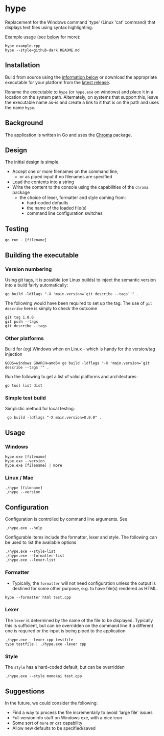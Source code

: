 # hype
Replacement for the Windows command 'type' (Linux 'cat' command) that displays text files using syntax highlighting.

Example usage (see [below](#usage) for more):
```shell
hype example.cpp
hype --style=github-dark README.md
```

## Installation
Build from source using the [information below](#building-the-executable) or download the appropriate executable for your platform from the [latest release](https://github.com/Motivesoft/hype/releases/latest).

Rename the executable to `hype` (or `hype.exe` on windows) and place it in a location on the system path. Alternately, on systems that support this, leave the executable name as-is and create a link to it that is on the path and uses the name `hype`.

## Background
The application is written in Go and uses the [Chroma](github.com/alecthomas/chroma/v2) package.

## Design
The initial design is simple.
* Accept one or more filenames on the command line, 
  * or as piped input if no filenames are specified
* Load the contents into a string
* Write the content to the console using the capabilities of the `chroma` package
  * the choice of lexer, formatter and style coming from:
    * hard-coded defaults 
    * the name of the loaded file(s)
    * command line configuration switches

## Testing
```shell
go run . [filename]
```

## Building the executable
### Version numbering
Using git tags, it is possible (on Linux builds) to inject the semantic version into a build fairly automatically:
```shell
go build -ldflags "-X 'main.version=`git describe --tags`'" .
```

The following would have been required to set up the tag. The use of `git describe` here is simply to check the outcome
```shell
git tag 1.0.0
git push --tags
git describe --tags
```

### Other platforms
Build for (eg) Windows when on Linux - which is handy for the version/tag injection 
```shell
GOOS=windows GOARCH=amd64 go build -ldflags "-X 'main.version=`git describe --tags`'" .
```

Run the following to get a list of valid platforms and architectures:
```shell
go tool list dist  
```

### Simple test build
Simplistic method for local testing:
```shell
 go build -ldflags "-X main.version=0.0.0" .
```

## Usage
### Windows
```shell
hype.exe [filename]
hype.exe --version
hype.exe [filename] | more 
```

### Linux / Mac
```shell
./hype [filename]
./hype --version
```

## Configuration
Configuration is controlled by command line arguments. See
```shell
./hype.exe --help
```

Configurable items include the formatter, lexer and style. The following can be used to list the available options
```shell
./hype.exe --style-list
./hype.exe --formatter-list
./hype.exe --lexer-list
```

### Formatter
* Typically, the `formatter` will not need configuration unless the output is destined for some other purpose, e.g. to have file(s) rendered as HTML.
```shell
hype --formatter html test.cpp
```

### Lexer
The `lexer` is determined by the name of the file to be displayed. Typically this is sufficient, but can be overridden on the command line if a different one is required or the input is being piped to the application
```shell
./hype.exe --lexer cpp testfile
type testfile | ./hype.exe -lexer cpp 
``` 

### Style
The `style` has a hard-coded default, but can be overridden
```shell
./hype.exe --style monokai test.cpp
```

## Suggestions
In the future, we could consider the following:
* Find a way to process the file incrementally to avoid 'large file' issues
* Full versioninfo stuff on Windows exe, with a nice icon
* Some sort of `more` or `cat` capability
* Allow new defaults to be specified/saved
